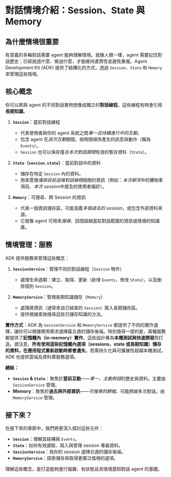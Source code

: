 # 對話情境介紹：Session、State 與 Memory

## 為什麼情境很重要

有意義的多輪對話需要 agent 能夠理解情境。就像人類一樣，agent 需要記住對話歷史：已經說過什麼、做過什麼，才能維持連貫性並避免重複。Agent Development Kit (ADK) 提供了結構化的方式，透過 `Session`、`State` 和 `Memory` 來管理這些情境。

## 核心概念

你可以將與 agent 的不同對話實例想像成獨立的**對話線程**，這些線程有時會引用**長期知識**。

1.  **`Session`**：當前對話線程

    *   代表使用者與你的 agent 系統之間*單一且持續進行中的互動*。
    *   包含 agent 在*該次互動*期間，依時間順序產生的訊息與動作（稱為 `Events`）。
    *   `Session` 也可以保存僅*在本次對話期間*有效的暫存資料（`State`）。

2.  **`State`（`session.state`）**：當前對話中的資料

    *   儲存在特定 `Session` 內的資料。
    *   用來管理*僅與目前這條對話線程*相關的資訊（例如：*本次聊天*中的購物車項目、*本次 session*中提及的使用者偏好）。

3.  **`Memory`**：可搜尋、跨 Session 的資訊

    *   代表一個資訊儲存區，可能涵蓋*多個過去的 session*，或包含外部資料來源。
    *   它就像 agent 可用來*搜尋*、回憶超越當前對話範圍的資訊或情境的知識庫。

## 情境管理：服務

ADK 提供服務來管理這些概念：

1.  **`SessionService`**：管理不同的對話線程（`Session` 物件）

    *   處理生命週期：建立、取得、更新（新增 `Events`、修改 `State`），以及刪除個別 `Session`。

2.  **`MemoryService`**：管理長期知識儲存（`Memory`）

    *   處理將資訊（通常來自已結束的 `Session`）匯入長期儲存區。
    *   提供根據查詢搜尋這些已儲存知識的方法。

**實作方式**：ADK 為 `SessionService` 和 `MemoryService` 都提供了不同的實作選擇，讓你可以根據應用需求選擇最合適的儲存後端。特別值得一提的是，兩種服務都提供了**記憶體內（in-memory）實作**，這些設計專為**本機測試與快速開發**而打造。請注意，**所有使用這些記憶體內選項（sessions、state 或長期知識）儲存的資料，在應用程式重新啟動時都會遺失**。若需持久化與可擴展性超越本機測試，ADK 也提供雲端及資料庫服務選項。

**總結：**

*   **`Session` & `State`**：聚焦於**當前互動**——*單一、主動對話*的歷史與資料。主要由 `SessionService` 管理。
*   **Memory**：聚焦於**過去與外部資訊**——*可搜尋的歸檔*，可能跨越多次對話。由 `MemoryService` 管理。

## 接下來？

在接下來的章節中，我們將更深入探討這些元件：

*   **`Session`**：理解其結構與 `Events`。
*   **`State`**：如何有效讀取、寫入與管理 session 專屬資料。
*   **`SessionService`**：為你的 session 選擇合適的儲存後端。
*   **`MemoryService`**：探索儲存與取得更廣泛情境的選項。

理解這些概念，是打造能夠進行複雜、有狀態且具情境感知對話 agent 的基礎。
